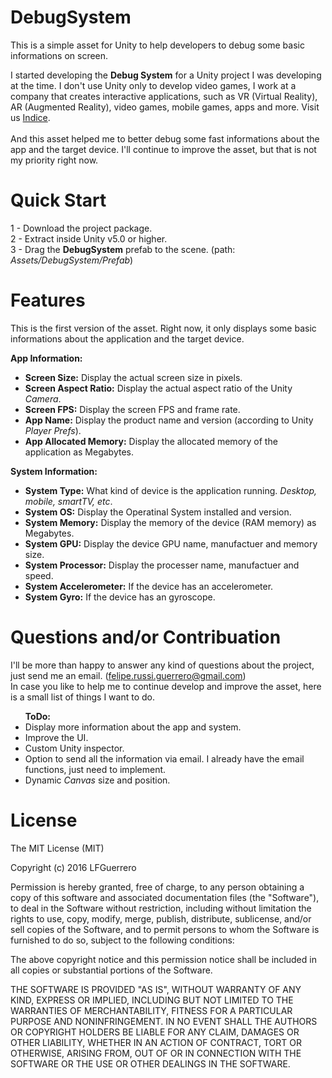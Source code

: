 # DebugSystem

This is a simple asset for Unity to help developers to debug some basic informations on screen.<br>

I started developing the <strong>Debug System</strong> for a Unity project I was developing at the time. I don't use Unity only to develop video games, I work at
a company that creates interactive applications, such as VR (Virtual Reality), AR (Augmented Reality), video games, mobile games, apps and more.
Visit us <a href="http://en.indice.in">Indice</a>. <br><br>
And this asset helped me to better debug some fast informations about the app and the target device. I'll continue to improve the 
asset, but that is not my priority right now.

# Quick Start

1 - Download the project package.<br>
2 - Extract inside Unity v5.0 or higher.<br>
3 - Drag the <strong>DebugSystem</strong> prefab to the scene. (path: <i>Assets/DebugSystem/Prefab</i>)

# Features

This is the first version of the asset. Right now, it only displays some basic informations about the 
application and the target device.

<strong>App Information:</strong>
<ul>
  <li><strong>Screen Size:</strong> Display the actual screen size in pixels.</li>
  <li><strong>Screen Aspect Ratio:</strong> Display the actual aspect ratio of the Unity <i>Camera</i>.</li>
  <li><strong>Screen FPS:</strong> Display the screen FPS and frame rate.</li>
  <li><strong>App Name:</strong> Display the product name and version (according to Unity <i>Player Prefs</i>).</li>
  <li><strong>App Allocated Memory:</strong> Display the allocated memory of the application as Megabytes.</li>
</ul>

<strong>System Information:</strong>
<ul>
  <li><strong>System Type:</strong> What kind of device is the application running. <i>Desktop, mobile, smartTV, etc</i>.</li>
  <li><strong>System OS:</strong> Display the Operatinal System installed and version.</li>
  <li><strong>System Memory:</strong> Display the memory of the device (RAM memory) as Megabytes.</li>
  <li><strong>System GPU:</strong> Display the device GPU name, manufactuer and memory size.</li>
  <li><strong>System Processor:</strong> Display the processer name, manufactuer and speed.</li>
  <li><strong>System Accelerometer:</strong> If the device has an accelerometer.</li>
  <li><strong>System Gyro:</strong> If the device has an gyroscope.</li>
</ul>

# Questions and/or Contribuation

I'll be more than happy to answer any kind of questions about the project, just send me an email. (felipe.russi.guerrero@gmail.com)<br>
In case you like to help me to continue develop and improve the asset, here is a small list of things I want to do.<br>

<ul><strong>ToDo:</strong>
  <li>Display more information about the app and system.</li>
  <li>Improve the UI.</li>
  <li>Custom Unity inspector.</li>
  <li>Option to send all the information via email. I already have the email functions, just need to implement.</li>
  <li>Dynamic <i>Canvas</i> size and position.</li>
</ul>

# License

The MIT License (MIT)

Copyright (c) 2016 LFGuerrero

Permission is hereby granted, free of charge, to any person obtaining a copy
of this software and associated documentation files (the "Software"), to deal
in the Software without restriction, including without limitation the rights
to use, copy, modify, merge, publish, distribute, sublicense, and/or sell
copies of the Software, and to permit persons to whom the Software is
furnished to do so, subject to the following conditions:

The above copyright notice and this permission notice shall be included in all
copies or substantial portions of the Software.

THE SOFTWARE IS PROVIDED "AS IS", WITHOUT WARRANTY OF ANY KIND, EXPRESS OR
IMPLIED, INCLUDING BUT NOT LIMITED TO THE WARRANTIES OF MERCHANTABILITY,
FITNESS FOR A PARTICULAR PURPOSE AND NONINFRINGEMENT. IN NO EVENT SHALL THE
AUTHORS OR COPYRIGHT HOLDERS BE LIABLE FOR ANY CLAIM, DAMAGES OR OTHER
LIABILITY, WHETHER IN AN ACTION OF CONTRACT, TORT OR OTHERWISE, ARISING FROM,
OUT OF OR IN CONNECTION WITH THE SOFTWARE OR THE USE OR OTHER DEALINGS IN THE
SOFTWARE.
